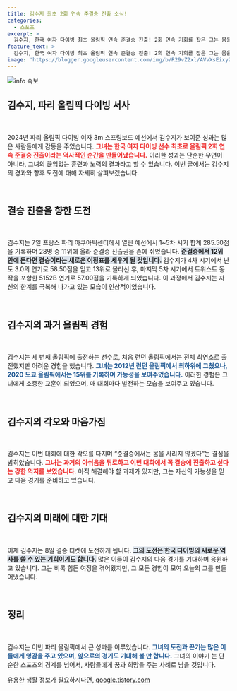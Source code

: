 ```yaml
---
title: 김수지 최초 2회 연속 준결승 진출 소식!
categories:
  - 스포츠
excerpt: >
  김수지, 한국 여자 다이빙 최초 올림픽 연속 준결승 진출! 2회 연속 기회를 잡은 그는 몸을 사리지 않겠다며 결승 진출에 대한 강한 의지를 밝혔습니다. 8일 오후, 역사적인 순간을 목격할 준비 되셨나요?
feature_text: >
  김수지, 한국 여자 다이빙 최초 올림픽 연속 준결승 진출! 2회 연속 기회를 잡은 그는 몸을 사리지 않겠다며 결승 진출에 대한 강한 의지를 밝혔습니다. 8일 오후, 역사적인 순간을 목격할 준비 되셨나요?
image: 'https://blogger.googleusercontent.com/img/b/R29vZ2xl/AVvXsEixyZcFfHzMRdzZMjFBmAUKJYCLCGyLL1o632UiGVXcaFdKo_bkvkuCioo0uUKlGfBVcT3P84aROyZIXSBEx3Aw5nCQ3pTgDom1WDC4m8eifvWiAmWEEVb4x6G_l8C0QH225ldMjyaFvpxGEBGNO37VmDTDMHGhJPq73UglMfDca1-0aw/s1600/blogspot.png'
---
```


<p><img src="https://blogger.googleusercontent.com/img/b/R29vZ2xl/AVvXsEixyZcFfHzMRdzZMjFBmAUKJYCLCGyLL1o632UiGVXcaFdKo_bkvkuCioo0uUKlGfBVcT3P84aROyZIXSBEx3Aw5nCQ3pTgDom1WDC4m8eifvWiAmWEEVb4x6G_l8C0QH225ldMjyaFvpxGEBGNO37VmDTDMHGhJPq73UglMfDca1-0aw/s1600/blogspot.png" alt="info 속보" /></p>

<h2 data-ke-size="size26">김수지, 파리 올림픽 다이빙 서사</h2>

<p data-ke-size="size16">&nbsp;</p>

<p>2024년 파리 올림픽 다이빙 여자 3m 스프링보드 예선에서 김수지가 보여준 성과는 많은 사람들에게 감동을 주었습니다. <b><span style="color: #ee2323;">그녀는 한국 여자 다이빙 선수 최초로 올림픽 2회 연속 준결승 진출이라는 역사적인 순간을 만들어냈습니다.</span></b> 이러한 성과는 단순한 우연이 아니라, 그녀의 끊임없는 훈련과 노력의 결과라고 할 수 있습니다. 이번 글에서는 김수지의 경과와 향후 도전에 대해 자세히 살펴보겠습니다.</p>

<p data-ke-size="size16">&nbsp;</p>

<h2 data-ke-size="size26">결승 진출을 향한 도전</h2>

<p data-ke-size="size16">&nbsp;</p>

<p>김수지는 7일 프랑스 파리 아쿠아틱센터에서 열린 예선에서 1~5차 시기 합계 285.50점을 기록하며 28명 중 11위에 올라 준결승 진출권을 손에 쥐었습니다. <b><span style="background-color: #21538527;">준결승에서 12위 안에 든다면 결승이라는 새로운 이정표를 세우게 될 것입니다.</span></b> 김수지가 4차 시기에서 난도 3.0의 연기로 58.50점을 얻고 13위로 올라선 후, 마지막 5차 시기에서 트위스트 동작을 포함한 5152B 연기로 57.00점을 기록하게 되었습니다. 이 과정에서 김수지는 자신의 한계를 극복해 나가고 있는 모습이 인상적이었습니다. </p>

<p data-ke-size="size16">&nbsp;</p>

<h2 data-ke-size="size26">김수지의 과거 올림픽 경험</h2>

<p data-ke-size="size16">&nbsp;</p>

<p>김수지는 세 번째 올림픽에 출전하는 선수로, 처음 런던 올림픽에서는 전체 최연소로 출전했지만 어려운 경험을 했습니다. <b><span style="color: #1a5490;">그녀는 2012년 런던 올림픽에서 최하위에 그쳤으나, 2020 도쿄 올림픽에서는 15위를 기록하며 가능성을 보여주었습니다.</span></b> 이러한 경험은 그녀에게 소중한 교훈이 되었으며, 매 대회마다 발전하는 모습을 보여주고 있습니다.</p>

<p data-ke-size="size16">&nbsp;</p>

<h2 data-ke-size="size26">김수지의 각오와 마음가짐</h2>

<p data-ke-size="size16">&nbsp;</p>

<p>김수지는 이번 대회에 대한 각오를 다지며 “준결승에서는 몸을 사리지 않겠다”는 결심을 밝히았습니다. <b><span style="color: #ee2323;">그녀는 과거의 아쉬움을 뒤로하고 이번 대회에서 꼭 결승에 진출하고 싶다는 강한 의지를 보였습니다.</span></b> 아직 해결해야 할 과제가 있지만, 그는 자신의 가능성을 믿고 다음 경기를 준비하고 있습니다.</p>

<p data-ke-size="size16">&nbsp;</p>

<h2 data-ke-size="size26">김수지의 미래에 대한 기대</h2>

<p data-ke-size="size16">&nbsp;</p>

<p>이제 김수지는 8일 결승 티켓에 도전하게 됩니다. <b><span style="background-color: #21538527;">그의 도전은 한국 다이빙의 새로운 역사를 쓸 수 있는 기회이기도 합니다.</span></b> 많은 이들이 김수지의 다음 경기를 기대하며 응원하고 있습니다. 그는 비록 힘든 여정을 겪어왔지만, 그 모든 경험이 모여 오늘의 그를 만들어냈습니다.</p>

<p data-ke-size="size16">&nbsp;</p>

<h2 data-ke-size="size26">정리</h2>

<p data-ke-size="size16">&nbsp;</p>

<p>김수지는 이번 파리 올림픽에서 큰 성과를 이루었습니다. <b><span style="color: #1a5490;">그녀의 도전과 끈기는 많은 이들에게 영감을 주고 있으며, 앞으로의 경기도 기대해 볼 만 합니다.</span></b> 그녀의 이야기 는 단순한 스포츠의 경계를 넘어서, 사람들에게 꿈과 희망을 주는 사례로 남을 것입니다. </p>
유용한 생활 정보가 필요하시다면, <a href="https://qoogle.tistory.com" rel="dofollow">qoogle.tistory.com</a>


